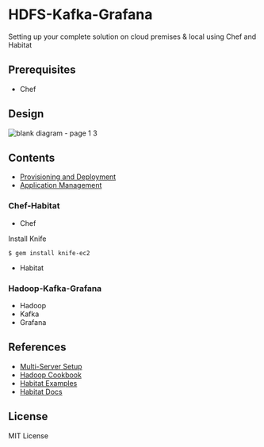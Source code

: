 # HDFS-Kafka-Grafana
Setting up your complete solution on cloud premises & local using Chef and Habitat

## Prerequisites

* Chef

## Design

![blank diagram - page 1 3](https://user-images.githubusercontent.com/8342133/34644093-7184fe1e-f356-11e7-9210-f7fc4fadc24b.png)

## Contents
* [Provisioning and Deployment](#chef-habitat)
* [Application Management](#hadoop-kafka-grafana)

### Chef-Habitat
* Chef

Install Knife 

````
$ gem install knife-ec2
````


* Habitat

### Hadoop-Kafka-Grafana
* Hadoop
* Kafka
* Grafana

## References

* [Multi-Server Setup](https://github.com/dwatrous/hadoop-multi-server-ansible)
* [Hadoop Cookbook](https://github.com/caskdata/hadoop_cookbook/blob/master/recipes/)
* [Habitat Examples](https://github.com/habitat-sh/habitat-example-plans)
* [Habitat Docs](https://www.habitat.sh/docs/developing-packages/)

## License

MIT License
